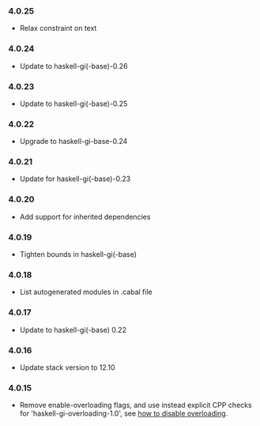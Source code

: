 ### 4.0.25

+ Relax constraint on text

### 4.0.24

+ Update to haskell-gi(-base)-0.26

### 4.0.23

+ Update to haskell-gi(-base)-0.25

### 4.0.22

+ Upgrade to haskell-gi-base-0.24

### 4.0.21

+ Update for haskell-gi(-base)-0.23

### 4.0.20

+ Add support for inherited dependencies

### 4.0.19

+ Tighten bounds in haskell-gi(-base)

### 4.0.18

+ List autogenerated modules in .cabal file

### 4.0.17

+ Update to haskell-gi(-base) 0.22

### 4.0.16

+ Update stack version to 12.10

### 4.0.15

+ Remove enable-overloading flags, and use instead explicit CPP checks for 'haskell-gi-overloading-1.0', see [how to disable overloading](https://github.com/haskell-gi/haskell-gi/wiki/Overloading\#disabling-overloading).

